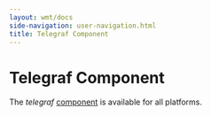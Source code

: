 ```yaml
---
layout: wmt/docs
side-navigation: user-navigation.html
title: Telegraf Component
---
```


# Telegraf Component

The _telegraf_ [component](./components.html) is available for all platforms.

